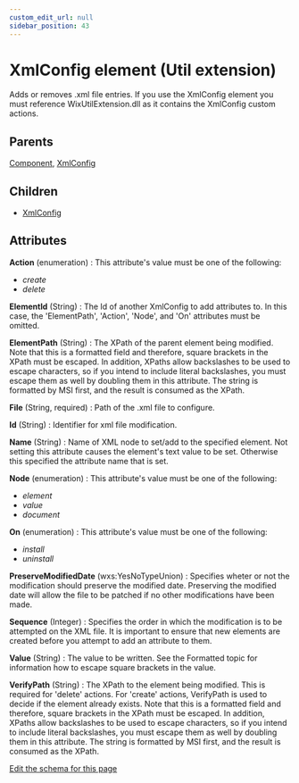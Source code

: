 ```yaml
---
custom_edit_url: null
sidebar_position: 43
---
```

# XmlConfig element (Util extension)
Adds or removes .xml file entries. If you use the XmlConfig element you must reference WixUtilExtension.dll as it contains the XmlConfig custom actions.

## Parents
[Component](../wxs/component.md), [XmlConfig](xmlconfig.md)

## Children
* [XmlConfig](xmlconfig.md) 

## Attributes
**Action** (enumeration)
  :  This attribute's value must be one of the following:
- *create*
- *delete*

**ElementId** (String)
  : The Id of another XmlConfig to add attributes to.  In this case, the 'ElementPath', 'Action', 'Node', and 'On' attributes must be omitted.

**ElementPath** (String)
  : The XPath of the parent element being modified.  Note that this is a formatted field and therefore, square brackets in the XPath must be escaped. In addition, XPaths allow backslashes to be used to escape characters, so if you intend to include literal backslashes, you must escape them as well by doubling them in this attribute. The string is formatted by MSI first, and the result is consumed as the XPath.

**File** (String, required)
  : Path of the .xml file to configure.

**Id** (String)
  : Identifier for xml file modification.

**Name** (String)
  : Name of XML node to set/add to the specified element.  Not setting this attribute causes the element's text value to be set.  Otherwise this specified the attribute name that is set.

**Node** (enumeration)
  :  This attribute's value must be one of the following:
- *element*
- *value*
- *document*

**On** (enumeration)
  :  This attribute's value must be one of the following:
- *install*
- *uninstall*

**PreserveModifiedDate** (wxs:YesNoTypeUnion)
  : Specifies wheter or not the modification should preserve the modified date.  Preserving the modified date will allow the file to be patched if no other modifications have been made.

**Sequence** (Integer)
  : Specifies the order in which the modification is to be attempted on the XML file.  It is important to ensure that new elements are created before you attempt to add an attribute to them.

**Value** (String)
  : The value to be written.  See the Formatted topic for information how to escape square brackets in the value.

**VerifyPath** (String)
  : The XPath to the element being modified.  This is required for 'delete' actions.  For 'create' actions, VerifyPath is used to decide if the element already exists. Note that this is a formatted field and therefore, square brackets in the XPath must be escaped. In addition, XPaths allow backslashes to be used to escape characters, so if you intend to include literal backslashes, you must escape them as well by doubling them in this attribute. The string is formatted by MSI first, and the result is consumed as the XPath.


[Edit the schema for this page](https://github.com/wixtoolset/web/blob/master/src/xsd4/util.xsd)
